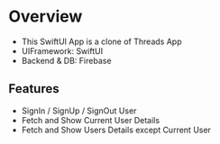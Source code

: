 # Overview #

- This SwiftUI App is a clone of Threads App
- UIFramework: SwiftUI
- Backend & DB: Firebase

## Features ##
- SignIn / SignUp / SignOut User
- Fetch and Show Current User Details
- Fetch and Show Users Details except Current User

